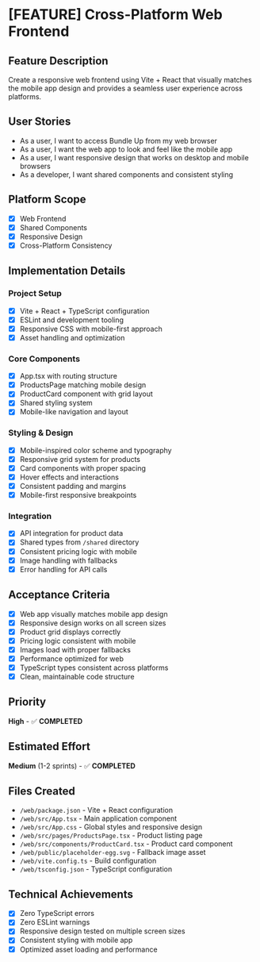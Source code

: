 # [FEATURE] Cross-Platform Web Frontend

## Feature Description

Create a responsive web frontend using Vite + React that visually matches the mobile app design and provides a seamless user experience across platforms.

## User Stories

- As a user, I want to access Bundle Up from my web browser
- As a user, I want the web app to look and feel like the mobile app
- As a user, I want responsive design that works on desktop and mobile browsers
- As a developer, I want shared components and consistent styling

## Platform Scope

- [x] Web Frontend
- [x] Shared Components
- [x] Responsive Design
- [x] Cross-Platform Consistency

## Implementation Details

### Project Setup

- [x] Vite + React + TypeScript configuration
- [x] ESLint and development tooling
- [x] Responsive CSS with mobile-first approach
- [x] Asset handling and optimization

### Core Components

- [x] App.tsx with routing structure
- [x] ProductsPage matching mobile design
- [x] ProductCard component with grid layout
- [x] Shared styling system
- [x] Mobile-like navigation and layout

### Styling & Design

- [x] Mobile-inspired color scheme and typography
- [x] Responsive grid system for products
- [x] Card components with proper spacing
- [x] Hover effects and interactions
- [x] Consistent padding and margins
- [x] Mobile-first responsive breakpoints

### Integration

- [x] API integration for product data
- [x] Shared types from `/shared` directory
- [x] Consistent pricing logic with mobile
- [x] Image handling with fallbacks
- [x] Error handling for API calls

## Acceptance Criteria

- [x] Web app visually matches mobile app design
- [x] Responsive design works on all screen sizes
- [x] Product grid displays correctly
- [x] Pricing logic consistent with mobile
- [x] Images load with proper fallbacks
- [x] Performance optimized for web
- [x] TypeScript types consistent across platforms
- [x] Clean, maintainable code structure

## Priority

**High** - ✅ **COMPLETED**

## Estimated Effort

**Medium** (1-2 sprints) - ✅ **COMPLETED**

## Files Created

- `/web/package.json` - Vite + React configuration
- `/web/src/App.tsx` - Main application component
- `/web/src/App.css` - Global styles and responsive design
- `/web/src/pages/ProductsPage.tsx` - Product listing page
- `/web/src/components/ProductCard.tsx` - Product card component
- `/web/public/placeholder-egg.svg` - Fallback image asset
- `/web/vite.config.ts` - Build configuration
- `/web/tsconfig.json` - TypeScript configuration

## Technical Achievements

- [x] Zero TypeScript errors
- [x] Zero ESLint warnings
- [x] Responsive design tested on multiple screen sizes
- [x] Consistent styling with mobile app
- [x] Optimized asset loading and performance
